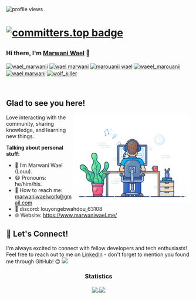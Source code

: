 
  <img src="https://komarev.com/ghpvc/?username=marwaniiwael18&color=brightgreen" alt="profile views">
<h1>
  
<!-- Show this only when you're ranked -->
[![committers.top badge](https://user-badge.committers.top/tunisia/marwaniiwael18.svg?refresh=1)](https://committers.top/tunisia)

</h1>


### Hi there, I'm <a href="https://marwaniwael.me/" target="_blank" title="Marwani Wael Triet">Marwani Wael</a> 👋
<p align="left">
<a href="https://x.com/wael93186" target="blank"><img align="center" src="https://raw.githubusercontent.com/rahuldkjain/github-profile-readme-generator/master/src/images/icons/Social/twitter.svg" alt="wael_marwanii" height="30" width="40" /></a>
<a href="https://www.linkedin.com/in/wael-marwani-/" target="blank"><img align="center" src="https://raw.githubusercontent.com/rahuldkjain/github-profile-readme-generator/master/src/images/icons/Social/linked-in-alt.svg" alt="wael marwani" height="30" width="40" /></a>
<a href="https://www.facebook.com/World.Wide.Server08/" target="blank"><img align="center" src="https://raw.githubusercontent.com/rahuldkjain/github-profile-readme-generator/master/src/images/icons/Social/facebook.svg" alt="marouanii wael" height="30" width="40" /></a>
<a href="[https://instagram.com/waeel_marouanii](https://www.instagram.com/waeel_marouanii/)" target="blank"><img align="center" src="https://raw.githubusercontent.com/rahuldkjain/github-profile-readme-generator/master/src/images/icons/Social/instagram.svg" alt="waeel_marouanii" height="30" width="40" /></a>
<a href="https://www.youtube.com/@WaelMarouanii" target="blank"><img align="center" src="https://raw.githubusercontent.com/rahuldkjain/github-profile-readme-generator/master/src/images/icons/Social/youtube.svg" alt="wael marwani" height="30" width="40" /></a>
<a href="https://discord.com/channels/@me" target="blank"><img align="center" src="https://raw.githubusercontent.com/rahuldkjain/github-profile-readme-generator/master/src/images/icons/Social/discord.svg" alt="wolf_killer" height="30" width="40" /></a>
</p>

</br>

## Glad to see you here!

<img align="right" alt="Marwani Wael" src="images/coding.gif" width="320px" />

Love interacting with the community, sharing knowledge, and learning new things.

**Talking about personal stuff:**

- 👨 I’m Marwani Wael (Louu).
- 😄 Pronouns: he/him/his.
- 📧 How to reach me: marwaniwaelwork@gmail.com
- 💬 discord: louyongebwahdou_63108
- 🌐 Website: https://www.marwaniwael.me/

## 🤝 Let's Connect! 

I'm always excited to connect with fellow developers and tech enthusiasts! 
Feel free to reach out to me on [LinkedIn](https://www.linkedin.com/in/wael-marwani-/) - don't forget to mention you found me through GitHub! 😊
<img src="https://user-images.githubusercontent.com/73097560/115834477-dbab4500-a447-11eb-908a-139a6edaec5c.gif"><h3 align="center">Statistics</h3>
<div align="center">
<a href="https://github.com/marwaniiwael18">
<img align="center" src="http://github-profile-summary-cards.vercel.app/api/cards/most-commit-language?username=marwaniiwael18&theme=2077" height="180em" />
<img align="center" src="http://github-profile-summary-cards.vercel.app/api/cards/repos-per-language?username=marwaniiwael18&theme=2077" height="180em" />
</div>
